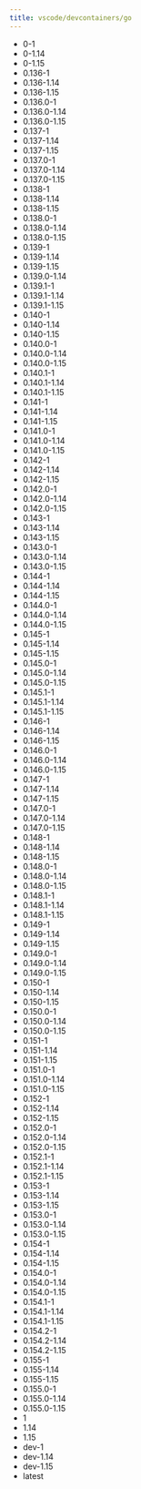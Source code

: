 ```yaml
---
title: vscode/devcontainers/go
---
```

- 0-1
- 0-1.14
- 0-1.15
- 0.136-1
- 0.136-1.14
- 0.136-1.15
- 0.136.0-1
- 0.136.0-1.14
- 0.136.0-1.15
- 0.137-1
- 0.137-1.14
- 0.137-1.15
- 0.137.0-1
- 0.137.0-1.14
- 0.137.0-1.15
- 0.138-1
- 0.138-1.14
- 0.138-1.15
- 0.138.0-1
- 0.138.0-1.14
- 0.138.0-1.15
- 0.139-1
- 0.139-1.14
- 0.139-1.15
- 0.139.0-1.14
- 0.139.1-1
- 0.139.1-1.14
- 0.139.1-1.15
- 0.140-1
- 0.140-1.14
- 0.140-1.15
- 0.140.0-1
- 0.140.0-1.14
- 0.140.0-1.15
- 0.140.1-1
- 0.140.1-1.14
- 0.140.1-1.15
- 0.141-1
- 0.141-1.14
- 0.141-1.15
- 0.141.0-1
- 0.141.0-1.14
- 0.141.0-1.15
- 0.142-1
- 0.142-1.14
- 0.142-1.15
- 0.142.0-1
- 0.142.0-1.14
- 0.142.0-1.15
- 0.143-1
- 0.143-1.14
- 0.143-1.15
- 0.143.0-1
- 0.143.0-1.14
- 0.143.0-1.15
- 0.144-1
- 0.144-1.14
- 0.144-1.15
- 0.144.0-1
- 0.144.0-1.14
- 0.144.0-1.15
- 0.145-1
- 0.145-1.14
- 0.145-1.15
- 0.145.0-1
- 0.145.0-1.14
- 0.145.0-1.15
- 0.145.1-1
- 0.145.1-1.14
- 0.145.1-1.15
- 0.146-1
- 0.146-1.14
- 0.146-1.15
- 0.146.0-1
- 0.146.0-1.14
- 0.146.0-1.15
- 0.147-1
- 0.147-1.14
- 0.147-1.15
- 0.147.0-1
- 0.147.0-1.14
- 0.147.0-1.15
- 0.148-1
- 0.148-1.14
- 0.148-1.15
- 0.148.0-1
- 0.148.0-1.14
- 0.148.0-1.15
- 0.148.1-1
- 0.148.1-1.14
- 0.148.1-1.15
- 0.149-1
- 0.149-1.14
- 0.149-1.15
- 0.149.0-1
- 0.149.0-1.14
- 0.149.0-1.15
- 0.150-1
- 0.150-1.14
- 0.150-1.15
- 0.150.0-1
- 0.150.0-1.14
- 0.150.0-1.15
- 0.151-1
- 0.151-1.14
- 0.151-1.15
- 0.151.0-1
- 0.151.0-1.14
- 0.151.0-1.15
- 0.152-1
- 0.152-1.14
- 0.152-1.15
- 0.152.0-1
- 0.152.0-1.14
- 0.152.0-1.15
- 0.152.1-1
- 0.152.1-1.14
- 0.152.1-1.15
- 0.153-1
- 0.153-1.14
- 0.153-1.15
- 0.153.0-1
- 0.153.0-1.14
- 0.153.0-1.15
- 0.154-1
- 0.154-1.14
- 0.154-1.15
- 0.154.0-1
- 0.154.0-1.14
- 0.154.0-1.15
- 0.154.1-1
- 0.154.1-1.14
- 0.154.1-1.15
- 0.154.2-1
- 0.154.2-1.14
- 0.154.2-1.15
- 0.155-1
- 0.155-1.14
- 0.155-1.15
- 0.155.0-1
- 0.155.0-1.14
- 0.155.0-1.15
- 1
- 1.14
- 1.15
- dev-1
- dev-1.14
- dev-1.15
- latest
